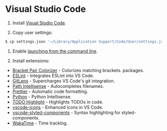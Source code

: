 # Visual Studio Code

1. Install [Visual Studio Code](https://code.visualstudio.com/).

1. Copy user settings:

```zsh
$ cp settings.json '~/Library/Application Support/Code/User/settings.json'
```

1. Enable [launching from the command line](https://code.visualstudio.com/docs/editor/command-line#_launching-from-command-line).

1. Install extensions:

- [Bracket Pair Colorizer](https://marketplace.visualstudio.com/items?itemName=CoenraadS.bracket-pair-colorizer) - Colorizes matching brackets.
  packages.
- [ESLint](https://marketplace.visualstudio.com/items?itemName=dbaeumer.vscode-eslint) - Integrates ESLint into VS Code.
- [GitLens](https://gitlens.amod.io/) - Supercharges VS Code's git integration.
- [Path Intellisense](https://marketplace.visualstudio.com/items?itemName=christian-kohler.path-intellisense) - Autocompletes filenames.
- [Prettier](https://marketplace.visualstudio.com/items?itemName=esbenp.prettier-vscode) - Automatic code formatting.
- [Python](https://marketplace.visualstudio.com/items?itemName=ms-python.python) - Python Intellisense.
- [TODO Highlight](https://marketplace.visualstudio.com/items?itemName=wayou.vscode-todo-highlight) - Highlights TODOs in code.
- [vscode-icons](https://marketplace.visualstudio.com/items?itemName=vscode-icons-team.vscode-icons) - Enhanced icons in VS Code.
- [vscode-styled-components](https://marketplace.visualstudio.com/items?itemName=jpoissonnier.vscode-styled-components) - Syntax highlighting for styled-components.
- [WakaTime](https://marketplace.visualstudio.com/items?itemName=WakaTime.vscode-wakatime) - Time tracking.
